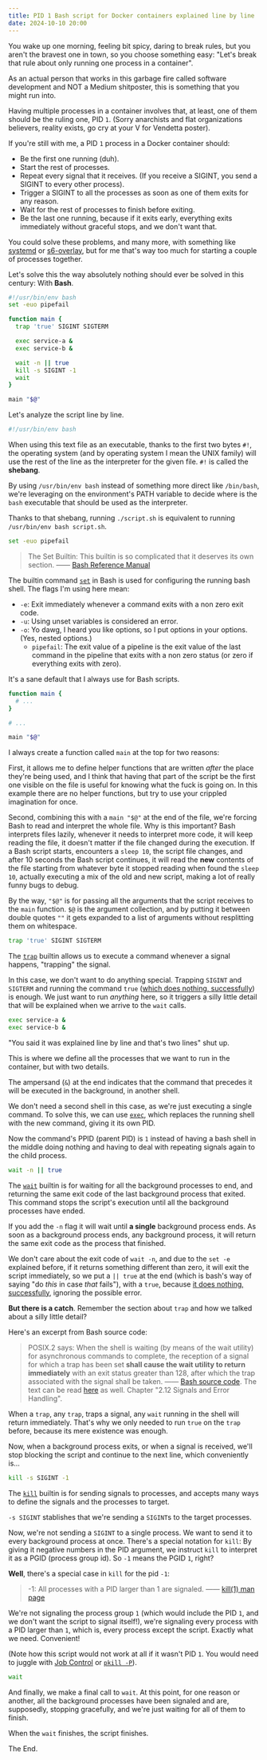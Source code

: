 ```yaml
---
title: PID 1 Bash script for Docker containers explained line by line
date: 2024-10-10 20:00
---
```


You wake up one morning, feeling bit spicy, daring to break rules, but you aren't the bravest one in town, so you choose something easy: "Let's break that rule about only running one process in a container".

As an actual person that works in this garbage fire called software development and NOT a Medium shitposter, this is something that you might run into.

Having multiple processes in a container involves that, at least, one of them should be the ruling one, PID `1`. (Sorry anarchists and flat organizations believers, reality exists, go cry at your V for Vendetta poster).

If you're still with me, a PID `1` process in a Docker container should:

- Be the first one running (duh).
- Start the rest of processes.
- Repeat every signal that it receives. (If you receive a SIGINT, you send a SIGINT to every other process).
- Trigger a SIGINT to all the processes as soon as one of them exits for any reason.
- Wait for the rest of processes to finish before exiting.
- Be the last one running, because if it exits early, everything exits immediately without graceful stops, and we don't want that.

You could solve these problems, and many more, with something like [systemd](https://systemd.io/) or [s6-overlay](https://github.com/just-containers/s6-overlay), but for me that's way too much for starting a couple of processes together.

Let's solve this the way absolutely nothing should ever be solved in this century: With **Bash**.

```bash
#!/usr/bin/env bash
set -euo pipefail

function main {
  trap 'true' SIGINT SIGTERM

  exec service-a &
  exec service-b &

  wait -n || true
  kill -s SIGINT -1
  wait
}

main "$@"
```

Let's analyze the script line by line.

```bash
#!/usr/bin/env bash
```

When using this text file as an executable, thanks to the first two bytes `#!`, the operating system (and by operating system I mean the UNIX family) will use the rest of the line as the interpreter for the given file. `#!` is called the **shebang**.

By using `/usr/bin/env bash` instead of something more direct like `/bin/bash`, we're leveraging on the environment's PATH variable to decide where is the `bash` executable that should be used as the interpreter.

Thanks to that shebang, running `./script.sh` is equivalent to running `/usr/bin/env bash script.sh`.

```bash
set -euo pipefail
```

> The Set Builtin: This builtin is so complicated that it deserves its own section. —— [Bash Reference Manual](https://www.gnu.org/software/bash/manual/bash.html#The-Set-Builtin)

The builtin command [`set`](https://www.gnu.org/software/bash/manual/bash.html#The-Set-Builtin) in Bash is used for configuring the running bash shell. The flags I'm using here mean:

- `-e`: Exit immediately whenever a command exits with a non zero exit code.
- `-u`: Using unset variables is considered an error.
- `-o`: Yo dawg, I heard you like options, so I put options in your options. (Yes, nested options.)
  - `pipefail`: The exit value of a pipeline is the exit value of the last command in the pipeline that exits with a non zero status (or zero if everything exits with zero).

It's a sane default that I always use for Bash scripts.

```bash
function main {
  # ...
}

# ...

main "$@"
```

I always create a function called `main` at the top for two reasons:

First, it allows me to define helper functions that are written _after_ the place they're being used, and I think that having that part of the script be the first one visible on the file is useful for knowing what the fuck is going on. In this example there are no helper functions, but try to use your crippled imagination for once.

Second, combining this with a `main "$@"` at the end of the file, we're forcing Bash to read and interpret the whole file. Why is this important? Bash interprets files lazily, whenever it needs to interpret more code, it will keep reading the file, it doesn't matter if the file changed during the execution. If a Bash script starts, encounters a `sleep 10`, the script file changes, and after 10 seconds the Bash script continues, it will read the **new** contents of the file starting from whatever byte it stopped reading when found the `sleep 10`, actually executing a mix of the old and new script, making a lot of really funny bugs to debug.

By the way, `"$@"` is for passing all the arguments that the script receives to the `main` function. `$@` is the argument collection, and by putting it between double quotes `""` it gets expanded to a list of arguments without resplitting them on whitespace.

```bash
trap 'true' SIGINT SIGTERM
```

The [`trap`](https://www.gnu.org/software/bash/manual/bash.html#index-trap) builtin allows us to execute a command whenever a signal happens, "trapping" the signal.

In this case, we don't want to do anything special. Trapping `SIGINT` and `SIGTERM` and running the command `true` ([which does nothing, successfully](https://linux.die.net/man/1/true)) is enough. We just want to run _anything_ here, so it triggers a silly little detail that will be explained when we arrive to the `wait` calls.

```bash
exec service-a &
exec service-b &
```

"You said it was explained line by line and that's two lines" shut up.

This is where we define all the processes that we want to run in the container, but with two details.

The ampersand (`&`) at the end indicates that the command that precedes it will be executed in the background, in another shell.

We don't need a second shell in this case, as we're just executing a single command. To solve this, we can use [`exec`](https://www.gnu.org/software/bash/manual/bash.html#index-exec), which replaces the running shell with the new command, giving it its own PID.

Now the command's PPID (parent PID) is `1` instead of having a bash shell in the middle doing nothing and having to deal with repeating signals again to the child process.

```bash
wait -n || true
```

The [`wait`](https://www.gnu.org/software/bash/manual/bash.html#index-wait) builtin is for waiting for all the background processes to end, and returning the same exit code of the last background process that exited. This command stops the script's execution until all the background processes have ended.

If you add the `-n` flag it will wait until **a single** background process ends. As soon as a background process ends, any background process, it will return the same exit code as the process that finished.

We don't care about the exit code of `wait -n`, and due to the `set -e` explained before, if it returns something different than zero, it will exit the script immediately, so we put a `|| true` at the end (which is bash's way of saying "do _this_ in case _that_ fails"), with a `true`, because [it does nothing, successfully](https://linux.die.net/man/1/true), ignoring the possible error.

**But there is a catch**. Remember the section about `trap` and how we talked about a silly little detail?

Here's an excerpt from Bash source code:

> POSIX.2 says: When the shell is waiting (by means of the wait utility)
  for asynchronous commands to complete, the reception of a signal for
  which a trap has been set **shall cause the wait utility to return
  immediately** with an exit status greater than 128, after which the trap
  associated with the signal shall be taken. —— [Bash source code](http://git.savannah.gnu.org/cgit/bash.git/tree/builtins/wait.def?id=6794b5478f660256a1023712b5fc169196ed0a22#n170). The text can be read [here](https://pubs.opengroup.org/onlinepubs/9799919799/utilities/V3_chap02.html) as well. Chapter "2.12 Signals and Error Handling".

When a `trap`, any `trap`, traps a signal, any `wait` running in the shell will return immediately. That's why we only needed to run `true` on the `trap` before, because its mere existence was enough.

Now, when a background process exits, or when a signal is received, we'll stop blocking the script and continue to the next line, which conveniently is...

```bash
kill -s SIGINT -1
```

The [`kill`](https://www.gnu.org/software/bash/manual/bash.html#index-kill) builtin is for sending signals to processes, and accepts many ways to define the signals and the processes to target.

`-s SIGINT` stablishes that we're sending a `SIGINT`s to the target processes.

Now, we're not sending a `SIGINT` to a single process. We want to send it to every background process at once. There's a special notation for `kill`: By giving it negative numbers in the PID argument, we instruct `kill` to interpret it as a PGID (process group id). So `-1` means the PGID `1`, right?

__Well__, there's a special case in `kill` for the pid `-1`:

>  -1: All processes with a PID larger than 1 are signaled. —— [kill(1) man page](https://www.man7.org/linux/man-pages/man1/kill.1.html)

We're not signaling the process group `1` (which would include the PID `1`, and we don't want the script to signal itself!), we're signaling every process with a PID larger than `1`, which is, every process except the script. Exactly what we need. Convenient!

(Note how this script would not work at all if it wasn't PID `1`. You would need to juggle with [Job Control](https://www.gnu.org/software/bash/manual/html_node/Job-Control.html) or [`pkill -P`](https://linux.die.net/man/1/pkill)).

```bash
wait
```

And finally, we make a final call to `wait`. At this point, for one reason or another, all the background processes have been signaled and are, supposedly, stopping gracefully, and we're just waiting for all of them to finish.

When the `wait` finishes, the script finishes.

The End.
